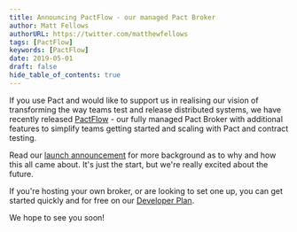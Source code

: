 ```yaml
---
title: Announcing PactFlow - our managed Pact Broker
author: Matt Fellows
authorURL: https://twitter.com/matthewfellows
tags: [PactFlow]
keywords: [PactFlow]
date: 2019-05-01
draft: false
hide_table_of_contents: true
---
```


If you use Pact and would like to support us in realising our vision of transforming the way teams test and release distributed systems, we have recently released [PactFlow](http://pactflow.io) - our fully managed Pact Broker with additional features to simplify teams getting started and scaling with Pact and contract testing. 

Read our [launch announcement](https://blog.pactflow.io/pactflow-continuous-delivery-for-microservices/) for more background as to why and how this all came about. It's just the start, but we're really excited about the future.

If you're hosting your own broker, or are looking to set one up, you can get started quickly and for free on our [Developer Plan](https://pactflow.io/pricing/).

We hope to see you soon!